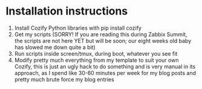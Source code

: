 # Installation instructions

1. Install Cozify Python libraries with pip install cozify
2. Get my scripts (SORRY! If you are reading this during Zabbix Summit, the scripts are not here YET but will be soon; our eight weeks old baby has slowed me down quite a bit)
3. Run scripts inside screen/tmux, during boot, whatever you see fit
4. Modify pretty much everything from my template to suit your own Cozify, this is just an ugly hack to do something and is very manual in its approach, as I spend like 30-60 minutes per week for my blog posts and pretty much brute force my blog entries

